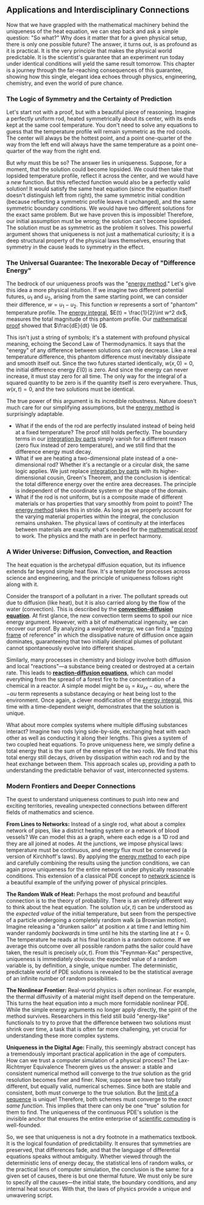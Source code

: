 ## Applications and Interdisciplinary Connections

Now that we have grappled with the mathematical machinery behind the uniqueness of the heat equation, we can step back and ask a simple question: "So what?" Why does it matter that for a given physical setup, there is only one possible future? The answer, it turns out, is as profound as it is practical. It is the very principle that makes the physical world predictable. It is the scientist's guarantee that an experiment run today under identical conditions will yield the same result tomorrow. This chapter is a journey through the far-reaching consequences of this guarantee, showing how this single, elegant idea echoes through physics, engineering, chemistry, and even the world of pure chance.

### The Logic of Symmetry and the Certainty of Prediction

Let's start not with a proof, but with a beautiful piece of reasoning. Imagine a perfectly uniform rod, heated symmetrically about its center, with its ends kept at the same cool temperature. You don't need to solve any equations to guess that the temperature profile will remain symmetric as the rod cools. The center will always be the hottest point, and a point one-quarter of the way from the left end will always have the same temperature as a point one-quarter of the way from the right end.

But *why* must this be so? The answer lies in uniqueness. Suppose, for a moment, that the solution could become lopsided. We could then take that lopsided temperature profile, reflect it across the center, and we would have a *new* function. But this reflected function would also be a perfectly valid solution! It would satisfy the same heat equation (since the equation itself doesn't distinguish left from right), the same symmetric initial condition (because reflecting a symmetric profile leaves it unchanged), and the same symmetric boundary conditions. We would have two different solutions for the exact same problem. But we have proven this is impossible! Therefore, our initial assumption must be wrong; the solution can't become lopsided. The solution must be as symmetric as the problem it solves. This powerful argument shows that uniqueness is not just a mathematical curiosity; it is a deep structural property of the physical laws themselves, ensuring that symmetry in the cause leads to symmetry in the effect.

### The Universal Guarantee: The Inexorable Decay of "Difference Energy"

The bedrock of our uniqueness proofs was the "[energy method](@article_id:175380)." Let's give this idea a more physical intuition. If we imagine two different potential futures, $u_1$ and $u_2$, arising from the same starting point, we can consider their difference, $w = u_1 - u_2$. This function $w$ represents a sort of "phantom" temperature profile. The [energy integral](@article_id:165734), $E(t) = \frac{1}{2}\int w^2 dx$, measures the total magnitude of this phantom profile. Our [mathematical proof](@article_id:136667) showed that $\frac{dE}{dt} \le 0$.

This isn't just a string of symbols; it's a statement with profound physical meaning, echoing the Second Law of Thermodynamics. It says that the "energy" of any difference between solutions can only decrease. Like a real temperature difference, this phantom difference must inevitably dissipate and smooth itself out. Since the two futures started identically, $w(x,0) = 0$, the initial difference energy $E(0)$ is zero. And since the energy can never increase, it must stay zero for all time. The only way for the integral of a squared quantity to be zero is if the quantity itself is zero everywhere. Thus, $w(x,t) = 0$, and the two solutions must be identical.

The true power of this argument is its incredible robustness. Nature doesn't much care for our simplifying assumptions, but the [energy method](@article_id:175380) is surprisingly adaptable.
-   What if the ends of the rod are perfectly insulated instead of being held at a fixed temperature? The proof still holds perfectly. The boundary terms in our [integration by parts](@article_id:135856) simply vanish for a different reason (zero flux instead of zero temperature), and we still find that the difference energy must decay.
-   What if we are heating a two-dimensional plate instead of a one-dimensional rod? Whether it's a rectangle or a circular disk, the same logic applies. We just replace [integration by parts](@article_id:135856) with its higher-dimensional cousin, Green's Theorem, and the conclusion is identical: the total difference energy over the entire area decreases. The principle is independent of the coordinate system or the shape of the domain.
-   What if the rod is not uniform, but is a composite made of different materials or has properties that vary smoothly from point to point? The [energy method](@article_id:175380) takes this in stride. As long as we properly account for the varying material properties within the integral, the conclusion remains unshaken. The physical laws of continuity at the interfaces between materials are exactly what's needed for the [mathematical proof](@article_id:136667) to work. The physics and the math are in perfect harmony.

### A Wider Universe: Diffusion, Convection, and Reaction

The heat equation is the archetypal diffusion equation, but its influence extends far beyond simple heat flow. It's a template for processes across science and engineering, and the principle of uniqueness follows right along with it.

Consider the transport of a pollutant in a river. The pollutant spreads out due to diffusion (like heat), but it is also carried along by the flow of the water (convection). This is described by the **[convection-diffusion equation](@article_id:151524)**. At first glance, the new convection term seems to spoil our nice energy argument. However, with a bit of mathematical ingenuity, we can recover our proof. By analyzing a *weighted* energy, we can find a "[moving frame](@article_id:274024) of reference" in which the dissipative nature of diffusion once again dominates, guaranteeing that two initially identical plumes of pollutant cannot spontaneously evolve into different shapes.

Similarly, many processes in chemistry and biology involve both diffusion and local "reactions"—a substance being created or destroyed at a certain rate. This leads to **[reaction-diffusion equations](@article_id:169825)**, which can model everything from the spread of a forest fire to the concentration of a chemical in a reactor. A simple model might be $u_t = k u_{xx} - \alpha u$, where the $-\alpha u$ term represents a substance decaying or heat being lost to the environment. Once again, a clever modification of the [energy integral](@article_id:165734), this time with a time-dependent weight, demonstrates that the solution is unique.

What about more complex systems where multiple diffusing substances interact? Imagine two rods lying side-by-side, exchanging heat with each other as well as conducting it along their lengths. This gives a system of two coupled heat equations. To prove uniqueness here, we simply define a total energy that is the sum of the energies of the two rods. We find that this total energy still decays, driven by dissipation within each rod and by the heat exchange between them. This approach scales up, providing a path to understanding the predictable behavior of vast, interconnected systems.

### Modern Frontiers and Deeper Connections

The quest to understand uniqueness continues to push into new and exciting territories, revealing unexpected connections between different fields of mathematics and science.

**From Lines to Networks:** Instead of a single rod, what about a complex network of pipes, like a district heating system or a network of blood vessels? We can model this as a graph, where each edge is a 1D rod and they are all joined at nodes. At the junctions, we impose physical laws: temperature must be continuous, and energy flux must be conserved (a version of Kirchhoff's laws). By applying the [energy method](@article_id:175380) to each pipe and carefully combining the results using the junction conditions, we can again prove uniqueness for the entire network under physically reasonable conditions. This extension of a classical PDE concept to [network science](@article_id:139431) is a beautiful example of the unifying power of physical principles.

**The Random Walk of Heat:** Perhaps the most profound and beautiful connection is to the theory of probability. There is an entirely different way to think about the heat equation. The solution $u(x,t)$ can be understood as the *expected value* of the initial temperature, but seen from the perspective of a particle undergoing a completely random walk (a Brownian motion). Imagine releasing a "drunken sailor" at position $x$ at time $t$ and letting him wander randomly *backwards* in time until he hits the starting line at $t=0$. The temperature he reads at his final location is a random outcome. If we average this outcome over all possible random paths the sailor could have taken, the result is precisely $u(x,t)$. From this "Feynman-Kac" perspective, uniqueness is immediately obvious: the expected value of a random variable is, by definition, a single, unique number. The deterministic, predictable world of PDE solutions is revealed to be the statistical average of an infinite number of random possibilities.

**The Nonlinear Frontier:** Real-world physics is often nonlinear. For example, the thermal diffusivity of a material might itself depend on the temperature. This turns the heat equation into a much more formidable nonlinear PDE. While the simple energy arguments no longer apply directly, the spirit of the method survives. Researchers in this field still build "energy-like" functionals to try to prove that the difference between two solutions must shrink over time, a task that is often far more challenging, yet crucial for understanding these more complex systems.

**Uniqueness in the Digital Age:** Finally, this seemingly abstract concept has a tremendously important practical application in the age of computers. How can we trust a computer simulation of a physical process? The Lax-Richtmyer Equivalence Theorem gives us the answer: a stable and consistent numerical method will converge to the *true* solution as the grid resolution becomes finer and finer. Now, suppose we have two totally different, but equally valid, numerical schemes. Since both are stable and consistent, both must converge to the true solution. But the [limit of a sequence](@article_id:137029) is unique! Therefore, both schemes must converge to the *exact same function*. This implies that there can only be one "true" solution for them to find. The uniqueness of the continuous PDE's solution is the invisible anchor that ensures the entire enterprise of [scientific computing](@article_id:143493) is well-founded.

So, we see that uniqueness is not a dry footnote in a mathematics textbook. It is the logical foundation of predictability. It ensures that symmetries are preserved, that differences fade, and that the language of differential equations speaks without ambiguity. Whether viewed through the deterministic lens of energy decay, the statistical lens of random walks, or the practical lens of computer simulation, the conclusion is the same: for a given set of causes, there is but one thermal future. We must only be sure to specify *all* the causes—the initial state, the boundary conditions, and any internal heat sources. With that, the laws of physics provide a unique and unwavering script.